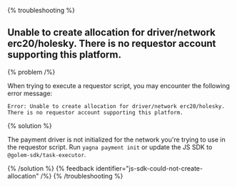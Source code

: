 {% troubleshooting %}

## Unable to create allocation for driver/network erc20/holesky. There is no requestor account supporting this platform.

{% problem /%}

When trying to execute a requestor script, you may encounter the following error message:

```
Error: Unable to create allocation for driver/network erc20/holesky. There is no requestor account supporting this platform.
```

{% solution %}

The payment driver is not initialized for the network you're trying to use in the requestor script. Run `yagna payment init` or update the JS SDK to `@golem-sdk/task-executor`.

{% /solution %}
{% feedback identifier="js-sdk-could-not-create-allocation" /%}
{% /troubleshooting %}
